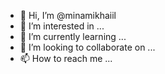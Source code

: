 - 👋 Hi, I’m @minamikhaiil
- 👀 I’m interested in ...
- 🌱 I’m currently learning ...
- 💞️ I’m looking to collaborate on ...
- 📫 How to reach me ...

<!---
minamikhaiil/minamikhaiil is a ✨ special ✨ repository because its `README.md` (this file) appears on your GitHub profile.
You can click the Preview link to take a look at your changes.
--->
